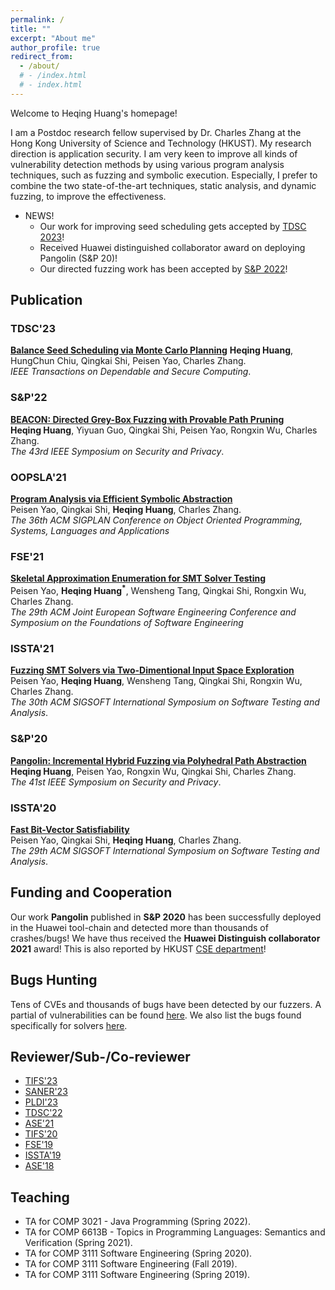 ```yaml
---
permalink: /
title: ""
excerpt: "About me"
author_profile: true
redirect_from: 
  - /about/
  # - /index.html
  # - index.html
---
```


Welcome to Heqing Huang's homepage!

I am a Postdoc research fellow supervised by Dr. Charles Zhang at the Hong Kong University of Science and Technology (HKUST). My research direction is application security. I am very keen to improve all kinds of vulnerability detection methods by using various program analysis techniques, such as fuzzing and symbolic execution. Especially, I prefer to combine the two state-of-the-art techniques, static analysis, and dynamic fuzzing, to improve the effectiveness.



* NEWS!  
  * Our work for improving seed scheduling gets accepted by [TDSC 2023](https://ieeexplore.ieee.org/xpl/RecentIssue.jsp?punumber=8858)!
  * Received Huawei distinguished collaborator award on deploying Pangolin (S&P 20)!
  * Our directed fuzzing work has been accepted by [S&P 2022](https://www.ieee-security.org/TC/SP2022/index.html)!


## Publication

### TDSC'23
[**Balance Seed Scheduling via Monte Carlo Planning**](https://5hadowblad3.github.io/) 
**Heqing Huang**, HungChun Chiu, Qingkai Shi, Peisen Yao, Charles Zhang.  
*IEEE Transactions on Dependable and Secure Computing*.  

### S&P'22
[**BEACON: Directed Grey-Box Fuzzing with Provable Path Pruning**](https://5hadowblad3.github.io/files/Oakland22-Beacon.pdf)  
**Heqing Huang**, Yiyuan Guo, Qingkai Shi, Peisen Yao, Rongxin Wu, Charles Zhang.  
*The 43rd IEEE Symposium on Security and Privacy*.  
<!-- **[Acceptance rate: 24.5% (97/396)]** -->
<!-- [[PDF]]()  [[bib]]()  [[Artifacts]]() -->
<!-- [[PDF]](https://5hadowblad3.github.io/files/Oakland22-Beacon.pdf)    -->

### OOPSLA'21 
[**Program Analysis via Efficient Symbolic Abstraction**](https://5hadowblad3.github.io/files/oopsla-21.pdf)  
Peisen Yao, Qingkai Shi, **Heqing Huang**, Charles Zhang.  
*The 36th ACM SIGPLAN Conference on Object Oriented Programming, Systems, Languages and Applications*

### FSE'21 
[**Skeletal Approximation Enumeration for SMT Solver Testing**](https://5hadowblad3.github.io/files/FSE21.pdf)     
Peisen Yao, **Heqing Huang<sup>\*</sup>**, Wensheng Tang, Qingkai Shi, Rongxin Wu, Charles Zhang.  
*The 29th ACM Joint European Software Engineering Conference and Symposium on the Foundations of Software Engineering*

### ISSTA'21 
[**Fuzzing SMT Solvers via Two-Dimentional Input Space Exploration**](https://5hadowblad3.github.io/files/ISSTA20201.pdf)  
Peisen Yao, **Heqing Huang**, Wensheng Tang, Qingkai Shi, Rongxin Wu, Charles Zhang.  
*The 30th ACM SIGSOFT International Symposium on Software Testing and Analysis*.

### S&P'20
[**Pangolin: Incremental Hybrid Fuzzing via Polyhedral Path Abstraction**](https://5hadowblad3.github.io/files/SP2020.pdf)    
**Heqing Huang**, Peisen Yao, Rongxin Wu, Qingkai Shi, Charles Zhang.  
*The 41st IEEE Symposium on Security and Privacy*.
<!-- **[Acceptance rate: 24.5% (97/396)]** -->
<!-- [[PDF]]()  [[bib]]()  [[Artifacts]]() -->

### ISSTA'20 
[**Fast Bit-Vector Satisfiability**](https://5hadowblad3.github.io/files/ISSTA20-Trident.pdf)  
Peisen Yao, Qingkai Shi, **Heqing Huang**, Charles Zhang.  
*The 29th ACM SIGSOFT International Symposium on Software Testing and Analysis*.  

## Funding and Cooperation
Our work **Pangolin** published in **S&P 2020** has been successfully deployed in the Huawei tool-chain
and detected more than thousands of crashes/bugs!
We have thus received the **Huawei Distinguish collaborator 2021** award! This is also reported by HKUST [CSE department](https://cse.hkust.edu.hk/News/Huawei2021/)!

## Bugs Hunting
Tens of CVEs and thousands of bugs have been detected by our fuzzers.
A partial of vulnerabilities can be found [here](https://outstanding-hydrogen-2d1.notion.site/Trophies-aef45e1245a64528bd8ec111b475e03b).
We also list the bugs found specifically for solvers [here](https://smtfuzz.github.io).



## Reviewer/Sub-/Co-reviewer
* [TIFS'23](https://ieeexplore.ieee.org/xpl/RecentIssue.jsp?punumber=10206)
* [SANER'23](https://saner2023.must.edu.mo)
* [PLDI'23](https://pldi23.sigplan.org)
* [TDSC'22](https://www.computer.org/csdl/journal/tq)
* [ASE'21](https://conf.researchr.org/home/ase-2021)
* [TIFS'20](https://ieeexplore.ieee.org/xpl/RecentIssue.jsp?punumber=10206)
* [FSE'19](https://esec-fse19.ut.ee/calls/research-papers/)
* [ISSTA'19](https://conf.researchr.org/home/issta-2019) 
* [ASE'18](http://www.ase2018.com)


## Teaching
* TA for COMP 3021 - Java Programming (Spring 2022).
* TA for COMP 6613B - Topics in Programming Languages: Semantics and Verification (Spring 2021).
* TA for COMP 3111 Software Engineering (Spring 2020).
* TA for COMP 3111 Software Engineering (Fall 2019).
* TA for COMP 3111 Software Engineering (Spring 2019).
